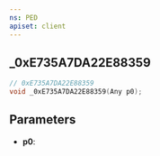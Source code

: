 ```yaml
---
ns: PED
apiset: client
---
```

## _0xE735A7DA22E88359

```c
// 0xE735A7DA22E88359
void _0xE735A7DA22E88359(Any p0);
```


## Parameters
* **p0**: